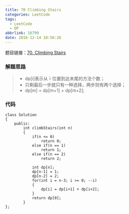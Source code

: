 ```yaml
---
title: 70 Climbing Stairs
categories: LeetCode
tags:
  - LeetCode
  - DP
abbrlink: 16799
date: 2016-12-14 18:56:26
---
```



题目链接：[70. Climbing Stairs][1]

### 解题思路
> * dp[i]表示从ｉ位置到达末尾的方法个数；
> * 只剩最后一步就只有一种选择，两步则有两个选择；
> * dp[m] = dp[m+1] + dp[m+2];

<!--more-->

### 代码
```
class Solution
{
    public:
        int climbStairs(int n)
        {
            if(n <= 0)
                return 0;
            else if(n == 1)
                return 1;
            else if(n == 2)
                return 2;
                
            int dp[n];
            dp[n-1] = 1;
            dp[n-2] = 2;
            for(int i = n-3; i >= 0; --i)
            {
                dp[i] = dp[i+1] + dp[i+2];
            }
            return dp[0];
        }
};
```


  [1]: https://leetcode.com/problems/climbing-stairs/